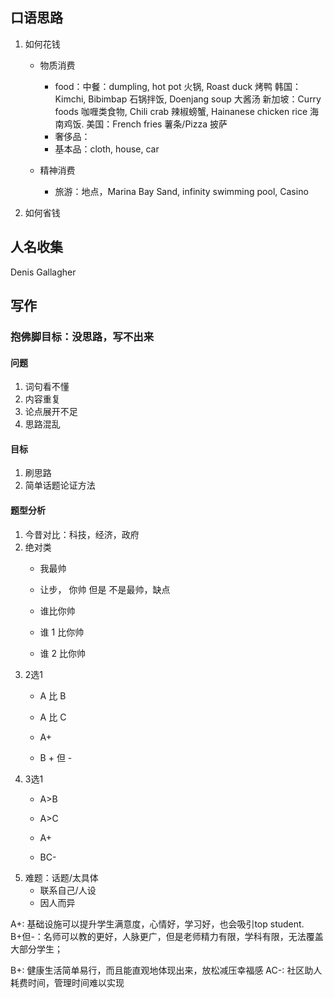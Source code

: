 ## 口语思路
1. 如何花钱
    - 物质消费
        - food：中餐：dumpling, hot pot 火锅, Roast duck 烤鸭
                韩国：Kimchi, Bibimbap 石锅拌饭, Doenjang soup 大酱汤
                新加坡：Curry foods 咖喱类食物, Chili crab 辣椒螃蟹, Hainanese chicken rice 海南鸡饭.
                美国：French fries 薯条/Pizza 披萨
        - 奢侈品：
        - 基本品：cloth, house, car

    - 精神消费
        - 旅游：地点，Marina Bay Sand, infinity swimming pool, Casino

2. 如何省钱


## 人名收集

Denis Gallagher


## 写作

### 抱佛脚目标：没思路，写不出来
#### 问题
  1. 词句看不懂
  2. 内容重复
  3. 论点展开不足
  4. 思路混乱

#### 目标
  1. 刷思路
  2. 简单话题论证方法

#### 题型分析
  1. 今昔对比：科技，经济，政府
  2. 绝对类
      - 我最帅
      - 让步， 你帅 但是 不是最帅，缺点
      - 谁比你帅

      - 谁 1 比你帅
      - 谁 2 比你帅
  3. 2选1
      - A 比 B
      - A 比 C

      - A+
      - B + 但 -
  4. 3选1
      - A>B
      - A>C

      - A+
      - BC-
  5. 难题：话题/太具体
      - 联系自己/人设
      - 因人而异


  A+: 基础设施可以提升学生满意度，心情好，学习好，也会吸引top student. B+但-：名师可以教的更好，人脉更广，但是老师精力有限，学科有限，无法覆盖大部分学生；

  B+: 健康生活简单易行，而且能直观地体现出来，放松减压幸福感
  AC-: 社区助人耗费时间，管理时间难以实现

